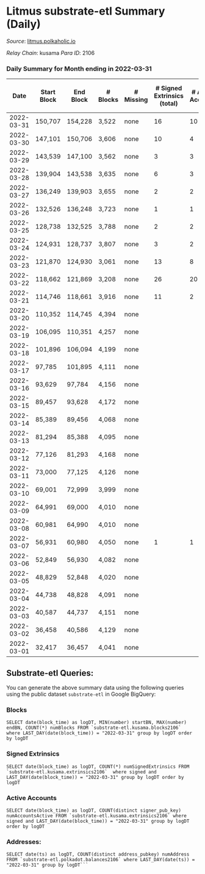 # Litmus substrate-etl Summary (Daily)

_Source_: [litmus.polkaholic.io](https://litmus.polkaholic.io)

*Relay Chain*: kusama
*Para ID*: 2106



### Daily Summary for Month ending in 2022-03-31


| Date | Start Block | End Block | # Blocks | # Missing | # Signed Extrinsics (total) | # Active Accounts | # Addresses with Balances | # Events | # Transfers | # XCM Transfers In | # XCM Transfers Out |
| ---- | ----------- | --------- | -------- | --------- | --------------------------- | ----------------- | ------------------------- | -------- | ----------- | ------------------ | ------------------- |
| 2022-03-31 | 150,707 | 154,228 | 3,522 | none  | 16 | 10 | 3,821 | 7,113 |   |   |   |
| 2022-03-30 | 147,101 | 150,706 | 3,606 | none  | 10 | 4 | 3,821 | 7,236 | 2,971 ($116,009) |   |   |
| 2022-03-29 | 143,539 | 147,100 | 3,562 | none  | 3 | 3 | 875 | 7,138 |   |   |   |
| 2022-03-28 | 139,904 | 143,538 | 3,635 | none  | 6 | 3 | 875 | 7,296 |   |   |   |
| 2022-03-27 | 136,249 | 139,903 | 3,655 | none  | 2 | 2 | 875 | 7,320 |   |   |   |
| 2022-03-26 | 132,526 | 136,248 | 3,723 | none  | 1 | 1 | 875 | 7,452 |   |   |   |
| 2022-03-25 | 128,738 | 132,525 | 3,788 | none  | 2 | 2 | 875 | 7,586 |   |   |   |
| 2022-03-24 | 124,931 | 128,737 | 3,807 | none  | 3 | 2 | 875 | 7,628 |   |   |   |
| 2022-03-23 | 121,870 | 124,930 | 3,061 | none  | 13 | 8 | 875 | 6,176 |   |   |   |
| 2022-03-22 | 118,662 | 121,869 | 3,208 | none  | 26 | 20 | 875 | 6,522 |   |   |   |
| 2022-03-21 | 114,746 | 118,661 | 3,916 | none  | 11 | 2 | 875 | 12,178 | 859 ($426,997) |   |   |
| 2022-03-20 | 110,352 | 114,745 | 4,394 | none  |  |  | 16 | 8,790 |   |   |   |
| 2022-03-19 | 106,095 | 110,351 | 4,257 | none  |  |  | 16 | 8,517 |   |   |   |
| 2022-03-18 | 101,896 | 106,094 | 4,199 | none  |  |  | 16 | 8,400 |   |   |   |
| 2022-03-17 | 97,785 | 101,895 | 4,111 | none  |  |  | 16 | 8,227 |   |   |   |
| 2022-03-16 | 93,629 | 97,784 | 4,156 | none  |  |  | 16 | 8,314 |   |   |   |
| 2022-03-15 | 89,457 | 93,628 | 4,172 | none  |  |  | 16 | 8,347 |   |   |   |
| 2022-03-14 | 85,389 | 89,456 | 4,068 | none  |  |  | 16 | 8,138 |   |   |   |
| 2022-03-13 | 81,294 | 85,388 | 4,095 | none  |  |  | 16 | 8,192 |   |   |   |
| 2022-03-12 | 77,126 | 81,293 | 4,168 | none  |  |  | 16 | 8,339 |   |   |   |
| 2022-03-11 | 73,000 | 77,125 | 4,126 | none  |  |  | 16 | 8,254 |   |   |   |
| 2022-03-10 | 69,001 | 72,999 | 3,999 | none  |  |  | 16 | 8,000 |   |   |   |
| 2022-03-09 | 64,991 | 69,000 | 4,010 | none  |  |  | 16 | 8,022 |   |   |   |
| 2022-03-08 | 60,981 | 64,990 | 4,010 | none  |  |  | 16 | 8,023 |   |   |   |
| 2022-03-07 | 56,931 | 60,980 | 4,050 | none  | 1 | 1 | 16 | 8,103 |   |   |   |
| 2022-03-06 | 52,849 | 56,930 | 4,082 | none  |  |  | 16 | 8,166 |   |   |   |
| 2022-03-05 | 48,829 | 52,848 | 4,020 | none  |  |  | 16 | 8,045 |   |   |   |
| 2022-03-04 | 44,738 | 48,828 | 4,091 | none  |  |  | 16 | 8,185 |   |   |   |
| 2022-03-03 | 40,587 | 44,737 | 4,151 | none  |  |  | 16 | 8,304 |   |   |   |
| 2022-03-02 | 36,458 | 40,586 | 4,129 | none  |  |  | 16 | 8,260 |   |   |   |
| 2022-03-01 | 32,417 | 36,457 | 4,041 | none  |  |  | 16 | 8,084 |   |   |   |

## Substrate-etl Queries:
You can generate the above summary data using the following queries using the public dataset `substrate-etl` in Google BigQuery:


### Blocks
```
SELECT date(block_time) as logDT, MIN(number) startBN, MAX(number) endBN, COUNT(*) numBlocks FROM `substrate-etl.kusama.blocks2106`  where LAST_DAY(date(block_time)) = "2022-03-31" group by logDT order by logDT
```


### Signed Extrinsics
```
SELECT date(block_time) as logDT, COUNT(*) numSignedExtrinsics FROM `substrate-etl.kusama.extrinsics2106`  where signed and LAST_DAY(date(block_time)) = "2022-03-31" group by logDT order by logDT
```


### Active Accounts
```
SELECT date(block_time) as logDT, COUNT(distinct signer_pub_key) numAccountsActive FROM `substrate-etl.kusama.extrinsics2106` where signed and LAST_DAY(date(block_time)) = "2022-03-31" group by logDT order by logDT
```


### Addresses:
```
SELECT date(ts) as logDT, COUNT(distinct address_pubkey) numAddress FROM `substrate-etl.polkadot.balances2106` where LAST_DAY(date(ts)) = "2022-03-31" group by logDT```

